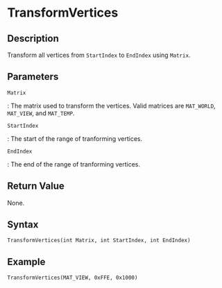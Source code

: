 # TransformVertices

## Description
Transform all vertices from `StartIndex` to `EndIndex` using `Matrix`.

## Parameters
`Matrix`

:   The matrix used to transform the vertices. Valid matrices are `MAT_WORLD`, `MAT_VIEW`, and `MAT_TEMP`.

`StartIndex`

:   The start of the range of tranforming vertices.

`EndIndex`

:   The end of the range of tranforming vertices.

## Return Value
None.

## Syntax
```
TransformVertices(int Matrix, int StartIndex, int EndIndex)
```

## Example
```
TransformVertices(MAT_VIEW, 0xFFE, 0x1000)
```
